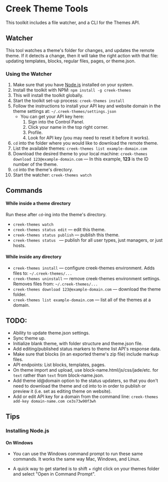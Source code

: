 # Creek Theme Tools

This toolkit includes a file watcher, and a CLI for the Themes API.

## Watcher

This tool watches a theme's folder for changes, and updates the remote theme. If it detects a change, then it will take the right action with that file: updating templates, blocks, regular files, pages, or theme.json.

### Using the Watcher

1. Make sure that you have [Node.js](https://nodejs.org/en/) installed on your system.
1. Install the toolkit with NPM: `npm install -g creek-themes`
1. This will install the toolkit globally.
1. Start the toolkit set-up process: `creek-themes install`
1. Follow the instructions to install your API key and website domain in the theme settings at: `~/.creek-themes/settings.json`
    - You can get your API key here:
        1. Sign into the Control Panel.
        1. Click your name in the top right corner.
        1. Profile.
        1. Look for API key (you may need to reset it before it works).
1. `cd` into the folder where you would like to download the remote theme.
1. List the available themes: `creek-themes list example-domain.com`
1. Download the desired theme to your local machine: `creek-themes download 123@example-domain.com` &mdash; In this example, **123** is the ID number of the theme.
1. `cd` into the theme's directory.
1. Start the watcher: `creek-themes watch`

## Commands

#### While inside a theme directory

Run these after `cd`-ing into the theme's directory.

- `creek-themes watch`
- `creek-themes status edit` &mdash; edit this theme.
- `creek-themes status publish` &mdash; publish this theme.
- `creek-themes status ` &mdash; publish for all user types, just managers, or just hosts.

#### While inside any directory

- `creek-themes install` &mdash; configure creek-themes environment. Adds files to: `~/.creek-themes/...`
- `creek-themes uninstall` &mdash; remove creek-themes environment settings. Removes files from: `~/.creek-themes/...`
- `creek-themes download 123@example-domain.com` &mdash; download the theme folder.
- `creek-themes list example-domain.com` &mdash; list all of the themes at a domain.

## TODO:

- Ability to update theme.json settings.
- Sync theme up.
- Initialize blank theme, with folder structure and theme.json file.
- Add editing/published status markers to theme list API's response data.
- Make sure that blocks (in an exported theme's zip file) include markup files.
- API endpoints: List blocks, templates, pages.
- On theme import and upload, use block-name.html/js/css/jade/etc. for `text` rather than `text` from block-name.json.
- Add theme id@domain option to the status updaters, so that you don't need to download the theme and cd into to in order to publish or preview it (i.e. set as editing theme on website).
- Add or edit API key for a domain from the command line: `creek-themes add-key domain-name.com ce3s73w90f3wh`

## Tips

### Installing Node.js

#### On Windows

- You can use the Windows command prompt to run these same commands. It works the same way Mac, Windows, and Linux.

- A quick way to get started is to shift + right click on your themes folder and select "Open in Command Prompt".

